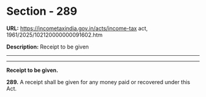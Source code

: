 # Section - 289

**URL:** https://incometaxindia.gov.in/acts/income-tax act, 1961/2025/102120000000091602.htm

**Description:** Receipt to be given

---

****

**Receipt to be given.**

**289.** A receipt shall be given for any money paid or recovered under this Act.